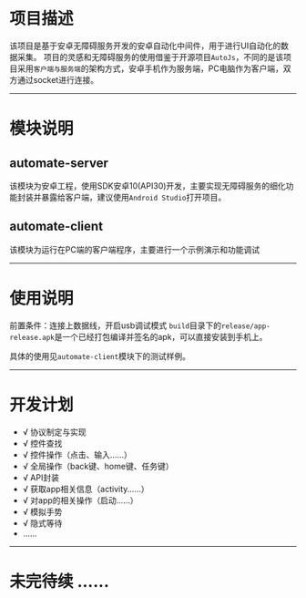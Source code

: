 # 项目描述

该项目是基于安卓无障碍服务开发的安卓自动化中间件，用于进行UI自动化的数据采集。
项目的灵感和无障碍服务的使用借鉴于开源项目`AutoJs`，不同的是该项目采用`客户端与服务端`的架构方式，安卓手机作为服务端，PC电脑作为客户端，双方通过socket进行连接。

---

# 模块说明

## automate-server

该模块为安卓工程，使用SDK安卓10(API30)开发，主要实现无障碍服务的细化功能封装并暴露给客户端，建议使用`Android Studio`打开项目。

## automate-client

该模块为运行在PC端的客户端程序，主要进行一个示例演示和功能调试

---

# 使用说明

前置条件：连接上数据线，开启usb调试模式
`build`目录下的`release/app-release.apk`是一个已经打包编译并签名的apk，可以直接安装到手机上。

具体的使用见`automate-client`模块下的测试样例。

---
# 开发计划
- √ 协议制定与实现
- √ 控件查找
- √ 控件操作（点击、输入......）
- √ 全局操作（back键、home键、任务键）
- √ API封装
- √ 获取app相关信息（activity......）
- √ 对app的相关操作（启动......）
- √ 模拟手势
- √ 隐式等待
- ......

---

# 未完待续 ......